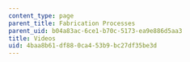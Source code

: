 ```yaml
---
content_type: page
parent_title: Fabrication Processes
parent_uid: b04a83ac-6ce1-b70c-5173-ea9e886d5aa3
title: Videos
uid: 4baa8b61-df88-0ca4-53b9-bc27df35be3d
---
```

